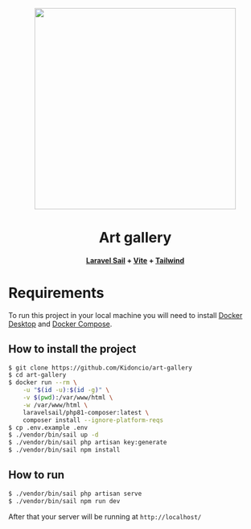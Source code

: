 <p align="center"><a href="https://laravel.com" target="_blank"><img src="https://raw.githubusercontent.com/laravel/art/master/logo-lockup/5%20SVG/2%20CMYK/1%20Full%20Color/laravel-logolockup-cmyk-red.svg" width="400"></a></p>

<h1 align="center">
Art gallery
</h1>

<h4 align="center">
<a href="https://laravel.com/docs/9.x/sail">Laravel Sail</a> + <a href="https://vitejs.dev/">Vite</a> + <a href="https://tailwindcss.com/">Tailwind</a>
</h4>

# Requirements

To run this project in your local machine you will need to install [Docker Desktop](https://www.docker.com/products/docker-desktop) and [Docker Compose](https://docs.docker.com/compose/install/).

## How to install the project

```zsh
$ git clone https://github.com/Kidoncio/art-gallery
$ cd art-gallery
$ docker run --rm \
    -u "$(id -u):$(id -g)" \
    -v $(pwd):/var/www/html \
    -w /var/www/html \
    laravelsail/php81-composer:latest \
    composer install --ignore-platform-reqs
$ cp .env.example .env
$ ./vendor/bin/sail up -d
$ ./vendor/bin/sail php artisan key:generate
$ ./vendor/bin/sail npm install
```

## How to run

```zsh
$ ./vendor/bin/sail php artisan serve
$ ./vendor/bin/sail npm run dev
```

After that your server will be running at `http://localhost/`

